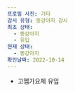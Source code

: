 ```yaml
---
프로필 사진: 기타
감시 유형: 똥강아지 감시
최초 상태:
  - 똥강아지
  - 유입
현재 상태:
  - 똥강아지
확인날짜: 2022-10-14
---
```

- 고멤가요제 유입